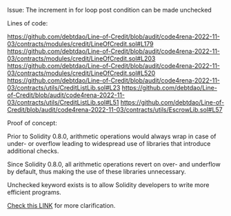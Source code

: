 Issue: The increment in for loop post condition can be made unchecked

Lines of code:

https://github.com/debtdao/Line-of-Credit/blob/audit/code4rena-2022-11-03/contracts/modules/credit/LineOfCredit.sol#L179
https://github.com/debtdao/Line-of-Credit/blob/audit/code4rena-2022-11-03/contracts/modules/credit/LineOfCredit.sol#L203
https://github.com/debtdao/Line-of-Credit/blob/audit/code4rena-2022-11-03/contracts/modules/credit/LineOfCredit.sol#L520
https://github.com/debtdao/Line-of-Credit/blob/audit/code4rena-2022-11-03/contracts/utils/CreditListLib.sol#L23
https://github.com/debtdao/Line-of-Credit/blob/audit/code4rena-2022-11-03/contracts/utils/CreditListLib.sol#L51
https://github.com/debtdao/Line-of-Credit/blob/audit/code4rena-2022-11-03/contracts/utils/EscrowLib.sol#L57

Proof of concept:

Prior to Solidity 0.8.0, arithmetic operations would always wrap in case of under- or overflow leading to widespread use of libraries that introduce additional checks.

Since Solidity 0.8.0, all arithmetic operations revert on over- and underflow by default, thus making the use of these libraries unnecessary.

Unchecked keyword exists is to allow Solidity developers to write more efficient programs.

[Check this LINK](https://gist.github.com/hrkrshnn/ee8fabd532058307229d65dcd5836ddc#the-increment-in-for-loop-post-condition-can-be-made-unchecked) for more clarification.
